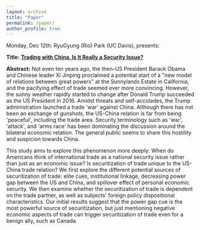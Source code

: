 ```yaml
---
layout: archive
title: "Paper"
permalink: /paper/
author_profile: true
---
```



Monday, Dec 12th:
RyuGyung (Rio) Park (UC Davis), presents:

**Title:** **<a href="https://gsipe-workshop.github.io/files/221204_securitization of trade_gsipe.pdf">Trading with China, Is It Really a Security Issue?</a>**

**Abstract:**
Not even ten years ago, the then-US President Barack Obama and Chinese leader Xi Jinping proclaimed a potential start of a "new model of relations between great powers" at the Sunnylands Estate in California, and the pacifying effect of trade seemed ever more convincing. However, the sunny weather rapidly started to change after Donald Trump succeeded as the US President in 2016. Amidst threats and self-accolades, the Trump administration launched a trade 'war' against China. Although there has not been an exchange of gunshots, the US-China relation is far from being 'peaceful', including the trade area. Security terminology such as 'war', 'attack', and 'arms race' has been dominating the discussion around the bilateral economic relation. The general public seems to share this hostility and suspicion towards China.

This study aims to explore this phenomenon more deeply: When do Americans think of international trade as a national security issue rather than just as an economic issue? Is securitization of trade unique to the US-China trade relation? We first explore the different potential sources of securitization of trade: elite cues, institutional linkage, decreasing power gap between the US and China, and spillover effect of personal economic security. We then examine whether the securitization of trade is dependent on the trade partner, as well as subjects' foreign policy dispositional characteristics. Our initial results suggest that the power gap cue is the most powerful source of securitization, but just mentioning negative economic aspects of trade can trigger securitization of trade even for a benign ally, such as Canada.



